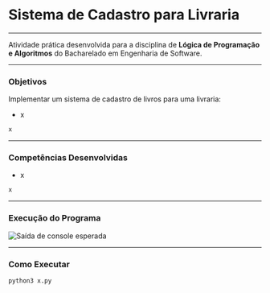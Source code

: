 # **Sistema de Cadastro para Livraria**
---
Atividade prática desenvolvida para a disciplina de **Lógica de Programação e Algoritmos** do Bacharelado em Engenharia de Software.


---
### Objetivos
Implementar um sistema de cadastro de livros para uma livraria:
- x

```python
x
```

---
### Competências Desenvolvidas
- x

```python
x
```

---
### Execução do Programa
![Saída de console esperada](x)

---
### Como Executar
```bash
python3 x.py
```
